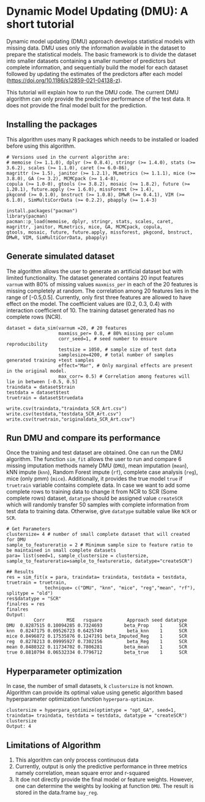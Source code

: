 # Dynamic Model Updating (DMU): A short tutorial
Dynamic model updating (DMU) approach develops statistical models with missing data. DMU uses only the information available in the dataset to prepare the statistical models. The basic framework is to divide the dataset into smaller datasets containing a smaller number of predictors but complete information, and sequentially build the model for each dataset followed by updating the estimates of the predictors after each model (https://doi.org/10.1186/s12859-021-04138-z).

This tutorial will explain how to run the DMU code. The current DMU algorithm can only provide the predictive performance of the test data. It does not provide the final model built for the prediction.

## Installing the packages
This algorithm uses many R packages which needs to be installed or loaded before using this algorithm. 
```
# Versions used in the current algorithm are:
# memoise (>= 1.1.0), dplyr (>= 0.8.4), stringr (>= 1.4.0), stats (>= 3.6.2), scales (>= 1.1.0), caret (>= 6.0-86), 
magrittr (>= 1.5), janitor (>= 1.2.1), MLmetrics (>= 1.1.1), mice (>= 3.8.0), GA (>= 3.2), MCMCpack (>= 1.4-8), 
copula (>= 1.0-0), gtools (>= 3.8.2), mosaic (>= 1.8.2), future (>= 1.20.1), future.apply (>= 1.6.0), missForest (>= 1.4), 
pkgcond (>= 0.1.0), bnstruct (>= 1.0.8), DMwR (>= 0.4.1), VIM (>= 6.1.0), SimMultiCorrData (>= 0.2.2), pbapply (>= 1.4-3)

install.packages("pacman")
library(pacman)
pacman::p_load(memoise, dplyr, stringr, stats, scales, caret, magrittr, janitor, MLmetrics, mice, GA, MCMCpack, copula, 
gtools, mosaic, future, future.apply, missforest, pkgcond, bnstruct, DMwR, VIM, SimMultiCorrData, pbapply)
```

## Generate simulated dataset
The algorithm allows the user to generate an artificial dataset but with limited functionality. The dataset generated contains 20 input features ```varnum``` with 80% of missing values ```maxmiss_per``` in each of the 20 features is missing completely at random. The correlation among 20 features lies in the range of [-0.5,0.5]. Currently, only first three features are allowed to have effect on the model. The coefficient values are (0.2, 0.3, 0.4) with interaction coefficient of 10. The training dataset generated has no complete rows (NCR).
```
dataset = data_sim(varnum =20, # 20 features 
                   maxmiss_per= 0.8, # 80% missing per column 
                   corr_seed=1, # seed number to ensure reproducibility
                   testsize = 1050, # sample size of test data
                   samplesize=4200, # total number of samples generated training +test samples
                   effect="Mar", # Only marginal effects are present in the original model. 
                   max_corr= 0.5) # Correlation among features will lie in between [-0.5, 0.5]
traindata = dataset$train
testdata = dataset$test
truetrain = dataset$truedata

write.csv(traindata,"traindata_SCR_Art.csv")
write.csv(testdata,"testdata_SCR_Art.csv")
write.csv(truetrain,"originaldata_SCR_Art.csv")
```

## Run DMU and compare its performance
Once the training and test dataset are obtained. One can run the DMU algorithm. The function ```sim_fit``` allows the user to run and compare 6 missing imputation methods namely DMU (```DMU```), mean imputation (```mean```), kNN impute (```knn```), Random Forest impute (```rf```), complete case analysis (```reg```), mice (only pmm) (```mice```). Additionally, it provides the true model ```true``` if ```truetrain``` variable contains complete data. In case we want to add some complete rows to training data to change it from NCR to SCR (Some complete rows) dataset, ```datatype``` should be assigned value ```createSCR``` which will randomly transfer 50 samples with complete information from test data to training data. Otherwise, give ```datatype``` suitable value like ```NCR``` or ```SCR```. 
```
# Get Parameters
clustersize= 4 # number of small complete dataset that will created for DMU
sample_to_featureratio = 2 # Minimum sample size to feature ratio to be maintained in small complete datasets
para= list(seed=1, sample_clustersize = clustersize, sample_to_featureratio=sample_to_featureratio, datatype="createSCR")

## Results
res = sim_fit(x = para, traindata= traindata, testdata = testdata, truetrain = truetrain, 
              technique= c("DMU", "knn", "mice", "reg","mean", "rf"), splitype = "old")
res$datatype = "SCR"
finalres = res
finalres
Output:
          Corr        MSE   rsquare         Approach seed datatype
DMU  0.8287515 0.10094285 0.7324693        beta_Prop    1      SCR
knn  0.8247175 0.09526723 0.6425749         beta_knn    1      SCR
mice 0.8496872 0.17535876 0.1247191 beta_Imputed_Reg    1      SCR
reg  0.8278213 0.09995927 0.7302156         beta_Reg    1      SCR
mean 0.8480322 0.11734702 0.7806281        beta_mean    1      SCR
true 0.8810794 0.06532334 0.7796712        beta_true    1      SCR

```

## Hyperparameter optimization
In case, the number of small datasets, k ```clustersize``` is not known. Algorithm can provide its optimal value using genetic algorithm based hyperparameter optimization function ```hyperpara-optimize```.
```
clustersize = hyperpara_optimize(optimtype = "opt_GA", seed=1, traindata= traindata, testdata = testdata, datatype = "createSCR")
clustersize
Output: 4
```

## Limitations of Algorithm
1) This algorithm can only process continuous data
2) Currently, output is only the predictive performance in three metrics namely correlation, mean square error and r-squared
3) It doe not directly provide the final model or feature weights. However, one can determine the weights by looking at function ```DMU```. The result is stored in the data.frame ```bay_reg```.
